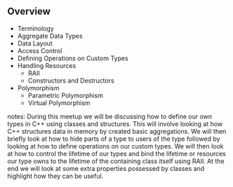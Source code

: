 <!-- .slide: id="overview" -->

## Overview

- Terminology<!-- .element: class="fragment fade-in-then-semi-out" style="font-size: xx-large;" -->
- Aggregate Data Types<!-- .element: class="fragment fade-in-then-semi-out" style="font-size: xx-large;" -->
- Data Layout<!-- .element: class="fragment fade-in-then-semi-out" style="font-size: xx-large;" -->
- Access Control<!-- .element: class="fragment fade-in-then-semi-out" style="font-size: xx-large;" -->
- Defining Operations on Custom Types <!-- .element: class="fragment fade-in-then-semi-out" style="font-size: xx-large;" -->
- Handling Resources<!-- .element: class="fragment fade-in-then-semi-out" style="font-size: xx-large;" -->
  - RAII<!-- .element: class="fragment fade-in-then-semi-out" style="font-size: xx-large;" -->
  - Constructors and Destructors<!-- .element: class="fragment fade-in-then-semi-out" style="font-size: xx-large;" -->
- Polymorphism<!-- .element: class="fragment fade-in-then-semi-out" style="font-size: xx-large;" -->
  - Parametric Polymorphism<!-- .element: class="fragment fade-in-then-semi-out" style="font-size: xx-large;" -->
  - Virtual Polymorphism<!-- .element: class="fragment fade-in-then-semi-out" style="font-size: xx-large;" -->
<!-- - Static Storage Duration -->

notes: During this meetup we will be discussing how to define our own types in C++ using classes
and structures. This will involve looking at how C++ structures data in memory by created
basic aggregations. We will then briefly look at how to hide parts of a type to users of
the type followed by looking at how to define operations on our custom types. We will
then look at how to control the lifetime of our types and bind the lifetime or resources
our type owns to the lifetime of the containing class itself using RAII. At the end we
will look at some extra properties possessed by classes and highlight how they can be
useful.

